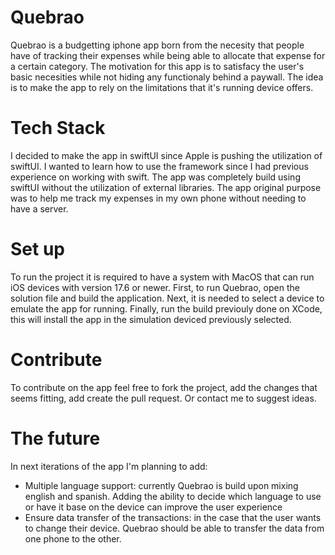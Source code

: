 # Quebrao

Quebrao is a budgetting iphone app born from the necesity that people have of tracking their expenses while being able to allocate that expense for a certain category. The motivation for this app is to satisfacy the user's basic necesities while not hiding any functionaly behind a paywall. The idea is to make the app to rely on the limitations that it's running device offers.

# Tech Stack

I decided to make the app in swiftUI since Apple is pushing the utilization of swiftUI. I wanted to learn how to use the framework since I had previous experience on working with swift. The app was completely build using swiftUI without the utilization of external libraries. The app original purpose was to help me track my expenses in my own phone without needing to have a server.

# Set up
To run the project it is required to have a system with MacOS that can run iOS devices with version 17.6 or newer. First, to run Quebrao, open the solution file and build the application. Next, it is needed to select a device to emulate the app for running. Finally, run the build previouly done on XCode, this will install the app in the simulation deviced previously selected.

# Contribute
To contribute on the app feel free to fork the project, add the changes that seems fitting, add create the pull request. Or contact me to suggest ideas. 

# The future
In next iterations of the app I'm planning to add:
* Multiple language support: currently Quebrao is build upon mixing english and spanish. Adding the ability to decide which language to use or have it base on the device can improve the user experience
* Ensure data transfer of the transactions: in the case that the user wants to change their device. Quebrao should be able to transfer the data from one phone to the other.
